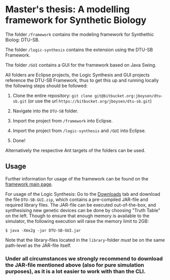 
# Master's thesis: A modelling framework for Synthetic Biology

The folder `/framework` contains the modeling framework for Synthethic Biolog: DTU-SB.

The folder `/logic-synthesis` contains the extension using the DTU-SB Framework.

The folder `/GUI` contains a GUI for the framework based on Java Swing.

All folders are Eclipse projects, the Logic Synthesis and GUI projects reference the DTU-SB
Framework, thus to get this up and running locally the following steps should be 
followed:

1. Clone the entire repository: `git clone git@bitbucket.org:jboysen/dtu-sb.git` 
(or use the url `https://bitbucket.org/jboysen/dtu-sb.git`)

2. Navigate into the `DTU-SB` folder.

3. Import the project from `/framework` into Eclipse.

4. Import the project from `/logic-synthesis` and `/GUI` into Eclipse.

5. Done!

Alternatively the respective Ant targets of the folders can be used.

## Usage

Further information for usage of the framework can be found on the [framework main page](https://bitbucket.org/jboysen/dtu-sb/src/master/framework/).

For usage of the Logic Synthesis: Go to the [Downloads](https://bitbucket.org/jboysen/dtu-sb/downloads) tab 
and download the file `DTU-SB-GUI.zip`, which contains a pre-compiled JAR-file and required library files. The JAR-file can
be executed out-of-the-box, and synthesising new genetic devices can be done by choosing "Truth Table" on the left. Though
to ensure that enough memory is available to the simulator, the following execution will raise the memory limit to 2GB:

    $ java -Xmx2g -jar DTU-SB-GUI.jar
    
Note that the library-files located in the `library`-folder *must* be on the same path-level as the JAR-file itself.

### Under all circumstances we strongly recommend to download the JAR-file mentioned above (also for pure simulation purposes), as it is a lot easier to work with than the CLI.
